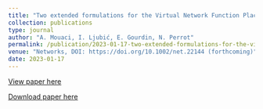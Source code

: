 ```yaml
---
title: "Two extended formulations for the Virtual Network Function Placement and Routing Problem"
collection: publications
type: journal
author: "A. Mouaci, I. Ljubić, E. Gourdin, N. Perrot"
permalink: /publication/2023-01-17-two-extended-formulations-for-the-virtual-network-function-placement-and-routing-problem
venue: "Networks, DOI: https://doi.org/10.1002/net.22144 (forthcoming)"
date: 2023-01-17
---
```


[View paper here](https://onlinelibrary.wiley.com/doi/full/10.1002/net.22144)

[Download paper here]({{site.url}}/docs/publications/VNF_Networks.pdf)
